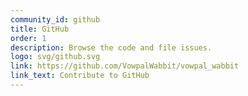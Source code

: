 ```yaml
---
community_id: github
title: GitHub
order: 1
description: Browse the code and file issues.
logo: svg/github.svg
link: https://github.com/VowpalWabbit/vowpal_wabbit
link_text: Contribute to GitHub
---
```

